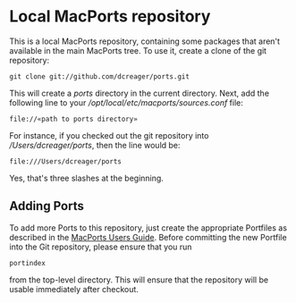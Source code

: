 # Local MacPorts repository

This is a local MacPorts repository, containing some packages that
aren't available in the main MacPorts tree.  To use it, create a clone
of the git repository:

    git clone git://github.com/dcreager/ports.git

This will create a *ports* directory in the current directory.  Next,
add the following line to your */opt/local/etc/macports/sources.conf*
file:

    file://«path to ports directory»

For instance, if you checked out the git repository into
*/Users/dcreager/ports*, then the line would be:


    file:///Users/dcreager/ports

Yes, that's three slashes at the beginning.

## Adding Ports

To add more Ports to this repository, just create the appropriate
Portfiles as described in the [MacPorts Users
Guide](http://guide.macports.org/).  Before committing the new
Portfile into the Git repository, please ensure that you run

    portindex

from the top-level directory.  This will ensure that the repository
will be usable immediately after checkout.
